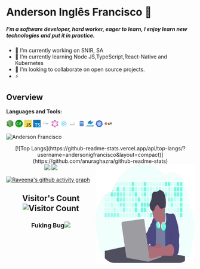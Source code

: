 # Anderson Inglês Francisco 👋



##### I’m a software developer, hard worker, eager to learn, I enjoy learn new technologies and put it in practice.

- 🔭 I’m currently working on SNIR, SA
- 🌱 I’m currently learning Node JS,TypeScript,React-Native and Kubernetes
- 👯 I’m looking to collaborate on open source projects.
- ⚡

## Overview


**Languages and Tools:**

<!--
**Anderson Francisco** is a ✨ _special_ ✨ repository because its `README.md` (this file) appears on your GitHub profile.

Here are some ideas to get you started:


- 🔭 I’m currently working on ...
- 🌱 I’m currently learning ...
- 👯 I’m looking to collaborate on ...
- 🤔 I’m looking for help with ...
- 💬 Ask me about ...
- 📫 How to reach me: ...
- 😄 Pronouns: ...
- ⚡ Fun fact: ...
-->


<code><img height="20" src="https://raw.githubusercontent.com/github/explore/80688e429a7d4ef2fca1e82350fe8e3517d3494d/topics/nodejs/nodejs.png"></code>
<code><img height="20" src="https://raw.githubusercontent.com/github/explore/80688e429a7d4ef2fca1e82350fe8e3517d3494d/topics/csharp/csharp.png"></code>
<code><img height="20" src="https://raw.githubusercontent.com/github/explore/80688e429a7d4ef2fca1e82350fe8e3517d3494d/topics/javascript/javascript.png"></code>
<code><img height="20" src="https://raw.githubusercontent.com/github/explore/80688e429a7d4ef2fca1e82350fe8e3517d3494d/topics/typescript/typescript.png"></code>
<code><img height="20" src="https://raw.githubusercontent.com/github/explore/80688e429a7d4ef2fca1e82350fe8e3517d3494d/topics/java/java.png"></code>
<code><img height="20" src="https://raw.githubusercontent.com/github/explore/5c058a388828bb5fde0bcafd4bc867b5bb3f26f3/topics/graphql/graphql.png"></code>
<code><img height="20" src="https://raw.githubusercontent.com/github/explore/80688e429a7d4ef2fca1e82350fe8e3517d3494d/topics/react-native/react-native.png"></code>
<code><img height="20" src="https://raw.githubusercontent.com/github/explore/80688e429a7d4ef2fca1e82350fe8e3517d3494d/topics/mysql/mysql.png"></code>
<code><img height="20" src="https://raw.githubusercontent.com/github/explore/80688e429a7d4ef2fca1e82350fe8e3517d3494d/topics/sql/sql.png"></code>
<code><img height="20" src="https://raw.githubusercontent.com/github/explore/80688e429a7d4ef2fca1e82350fe8e3517d3494d/topics/docker/docker.png"></code>
<code><img height="20" src="https://raw.githubusercontent.com/github/explore/80688e429a7d4ef2fca1e82350fe8e3517d3494d/topics/kubernetes/kubernetes.png"></code>
<code><img height="20" src="https://raw.githubusercontent.com/github/explore/80688e429a7d4ef2fca1e82350fe8e3517d3494d/topics/git/git.png"></code>

<p><img src="https://komarev.com/ghpvc/?username=andersonigfrancisco" alt="Anderson Francisco" /> </p>

<div align="center">
[![Top Langs](https://github-readme-stats.vercel.app/api/top-langs/?username=andersonigfrancisco&layout=compact)](https://github.com/anuraghazra/github-readme-stats)
</div>

<div align="center">
  <img width="48%" src="https://github-readme-stats.vercel.app/api?username=andersonigfrancisco&theme=radical&show_icons=true" />  
  <img width="48%" src="https://github-readme-streak-stats.herokuapp.com/?user=andersonigfrancisco&theme=radical&show_icons=true" />
  <img align="right" src="https://github.com/AlienDev66/AlienDev66/blob/master/undraw_developer_activity_bv83.svg" alt="Illustration of AlienDev66" width=265px height=265px/>
</div>


[![Raveena's github activity graph](https://activity-graph.herokuapp.com/graph?username=andersonigfrancisco&bg_color=000000&color=E30BF9&line=2fc8ee&point=ffffff&area=true&hide_border=true)](https://github.com/andersonigfrancisco/github-readme-activity-graph)
<br>
<h2 align="center">Visitor's Count <img align="center" src="https://profile-counter.glitch.me/andersonigfrancisco/count.svg" alt="Visitor Count" /></h2>
<h3 align="center">Fuking Bug<img src="https://media.giphy.com/media/MdA16VIoXKKxNE8Stk/giphy.gif" width="30"></h3>
